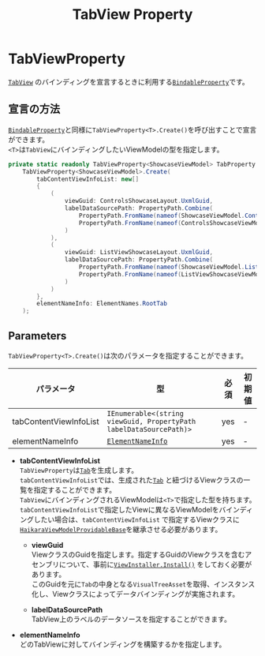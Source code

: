 ﻿---
title: TabView Property
---

# TabViewProperty

[`TabView`](https://docs.unity3d.com/Manual/UIE-uxml-element-TabView.html)
のバインディングを宣言するときに利用する[`BindableProperty`](bindable-property.md)です。

## 宣言の方法

[`BindableProperty`](bindable-property.md)と同様に`TabViewProperty<T>.Create()`を呼び出すことで宣言ができます。  
`<T>`は`TabView`にバインディングしたいViewModelの型を指定します。

```csharp
private static readonly TabViewProperty<ShowcaseViewModel> TabProperty =
    TabViewProperty<ShowcaseViewModel>.Create(
        tabContentViewInfoList: new[]
        {
            (
                viewGuid: ControlsShowcaseLayout.UxmlGuid,
                labelDataSourcePath: PropertyPath.Combine(
                    PropertyPath.FromName(nameof(ShowcaseViewModel.Controls)),
                    PropertyPath.FromName(nameof(ControlsShowcaseViewModel.TabLabel))
                )
            ),
            (
                viewGuid: ListViewShowcaseLayout.UxmlGuid,
                labelDataSourcePath: PropertyPath.Combine(
                    PropertyPath.FromName(nameof(ShowcaseViewModel.ListView)),
                    PropertyPath.FromName(nameof(ListViewShowcaseViewModel.TabLabel))
                )
            )
        },
        elementNameInfo: ElementNames.RootTab
    );
```

## Parameters

`TabViewProperty<T>.Create()`は次のパラメータを指定することができます。

| パラメータ                  | 型                                                                                | 必須  | 初期値 |
|------------------------|----------------------------------------------------------------------------------|-----|-----|
| tabContentViewInfoList | `IEnumerable<(string viewGuid, PropertyPath labelDataSourcePath)>`               | yes | -   |
| elementNameInfo        | [`ElementNameInfo`](../view-source-generation.md#ElementNameInfo) | yes | -   |

- **tabContentViewInfoList**  
  `TabViewProperty`は[`Tab`](https://docs.unity3d.com/Manual/UIE-uxml-element-Tab.html)を生成します。  
  `tabContentViewInfoList`では、生成された[`Tab`](https://docs.unity3d.com/Manual/UIE-uxml-element-Tab.html)
  と紐づけるViewクラスの一覧を指定することができます。  
  `TabView`にバインディングされるViewModelは`<T>`で指定した型を持ちます。  
  `tabContentViewInfoList`で指定したViewに異なるViewModelをバインディングしたい場合は、`tabContentViewInfoList`
  で指定するViewクラスに[`HaikaraViewModelProvidableBase`](../view-classes/view-model-providable.md)を継承させる必要があります。
    - **viewGuid**  
      ViewクラスのGuidを指定します。指定するGuidのViewクラスを含むアセンブリについて、事前に[`ViewInstaller.Install()`](../view-installer.md#install)
      をしておく必要があります。  
      このGuidを元に`Tab`の中身となる`VisualTreeAsset`を取得、インスタンス化し、Viewクラスによってデータバインディングが実施されます。

    - **labelDataSourcePath**  
      TabView上のラベルのデータソースを指定することができます。

- **elementNameInfo**  
  どのTabViewに対してバインディングを構築するかを指定します。  